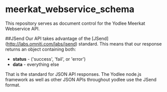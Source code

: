 meerkat_webservice_schema
=========================

This repository serves as document control for the Yodlee Meerkat Webservice API.

##JSend
Our API takes advantage of the [JSend] (http://labs.omniti.com/labs/jsend) standard.
This means that our response returns an object containing both:
* __status__ - ('success', 'fail', or 'error')
* __data__ - everything else

That is the standard for JSON API responses. The Yodlee node.js framework as well as other JSON APIs throughout yodlee use the JSend format. 
